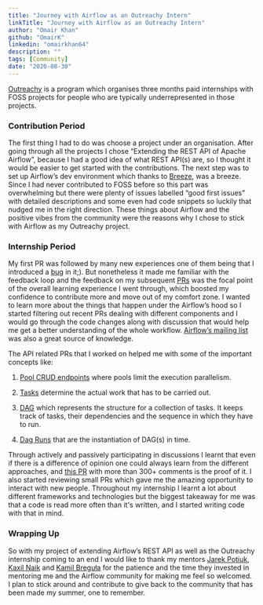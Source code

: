 ```yaml
---
title: "Journey with Airflow as an Outreachy Intern"
linkTitle: "Journey with Airflow as an Outreachy Intern"
author: "Omair Khan"
github: "OmairK"
linkedin: "omairkhan64"
description: ""
tags: [Community]
date: "2020-08-30"
---
```


[Outreachy](https://www.outreachy.org/) is a program which organises three months paid internships with FOSS
projects for people who are typically underrepresented in those projects.

### Contribution Period
The first thing I had to do was choose a project under an organisation. After going through all the projects
I chose “Extending the REST API of Apache Airflow”, because I had a good idea of what  REST API(s) are, so I
thought it would be easier to get started with the contributions. The next step was to set up Airflow’s dev
environment which thanks to [Breeze](https://github.com/apache/airflow/blob/master/BREEZE.rst), was a breeze.
Since I had never contributed to FOSS before so this part was overwhelming but there were plenty of issues
labelled “good first issues” with detailed descriptions and some even had code snippets so luckily that nudged
me in the right direction. These things about Airflow and the positive vibes from the community were the reasons
why I chose to stick with Airflow as my Outreachy project.

### Internship Period
My first PR was followed by many new experiences one of them being that I introduced a
[bug](https://github.com/apache/airflow/pull/7680#issuecomment-619763051) in it;).
But nonetheless it made me familiar with the feedback loop and the feedback on my subsequent
[PRs](https://github.com/apache/airflow/pulls?q=is%3Apr+author%3AOmairK+) was the focal point of the overall
learning experience I went through, which boosted my confidence to contribute more and move out of my comfort zone.
I wanted to learn more about the things that happen under the Airflow’s hood so I started filtering out recent PRs
dealing with different components and I would go through the code changes along with discussion that would help me
get a better understanding of the whole workflow. [Airflow’s mailing list](https://lists.apache.org/list.html?dev@airflow.apache.org)
was also a great source of knowledge.

The API related PRs that I worked on helped me with some of the important concepts like:

  1) [Pool CRUD endpoints](https://github.com/apache/airflow/pull/9329) where pools limit the execution parallelism.

  2) [Tasks](https://github.com/apache/airflow/pull/9597) determine the actual work that has to be carried out.

  3) [DAG](https://github.com/apache/airflow/pull/9473) which represents the structure for a collection
  of tasks. It keeps track of tasks, their dependencies and the sequence in which they have to run.

  4) [Dag Runs](https://github.com/apache/airflow/pull/9473) that are the instantiation of DAG(s) in time.

Through actively and passively participating in discussions I learnt that even if there is a difference of opinion
one could always learn from the different approaches, and [this PR](https://github.com/apache/airflow/pull/8721) with
more than 300+ comments is the proof of it. I also started reviewing small PRs which gave me the amazing opportunity
to interact with new people. Throughout my internship I learnt a lot about different frameworks and technologies
but the biggest takeaway for me was that a code is read more often than it's written, and I started writing code with
that in mind.

### Wrapping Up
So with my project of extending Airflow’s REST API as well as the Outreachy internship coming to an end I would like
to thank my mentors [Jarek Potiuk](https://github.com/potiuk), [Kaxil Naik](https://github.com/kaxil) and
[Kamil Breguła](https://github.com/mik-laj) for the patience and the time they invested in mentoring me and
the Airflow community for making me feel so welcomed. I plan to stick around and contribute to give back to the
community that has been made my summer, one to remember.
